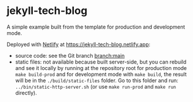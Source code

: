 # jekyll-tech-blog

A simple example built from the template for production and development mode.

Deployed with [Netlify](https://www.netlify.com/) at https://jekyll-tech-blog.netlify.app:
- source code: see the Git branch [branch:main](https://github.com/glegoux/jekyll-tech-blog/tree/main) 
- static files: not available because built server-side, but you can rebuild and see it locally by running
at the repository root for production mode `make build-prod` and for development mode with `make build`, the result
will be in the `./build/static-files` folder. Go to this folder and run: `../bin/static-http-server.sh` (or use `make run-prod` and `make run` directly).
